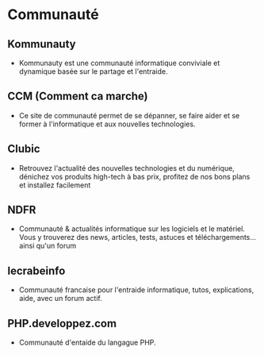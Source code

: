 # Communauté #

## Kommunauty ##
* Kommunauty est une communauté informatique conviviale et dynamique basée sur le partage et l'entraide.
## CCM (Comment ca marche) ##
* Ce site de communauté permet de se dépanner, se faire aider et se former à l'informatique et aux nouvelles technologies.
## Clubic ##
* Retrouvez l'actualité des nouvelles technologies et du numérique, dénichez vos produits high-tech à bas prix, profitez de nos bons plans et installez facilement
## NDFR ##
* Communauté & actualités informatique sur les logiciels et le matériel. Vous y trouverez des news, articles, tests, astuces et téléchargements... ainsi qu'un forum 
## lecrabeinfo ##
* Communauté francaise pour l'entraide informatique, tutos, explications, aide, avec un forum actif.
## PHP.developpez.com ##
* Communauté d'entaide du langague PHP.
